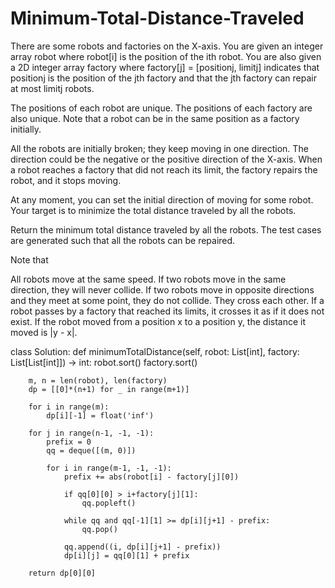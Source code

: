 # Minimum-Total-Distance-Traveled

There are some robots and factories on the X-axis. You are given an integer array robot where robot[i] is the position of the ith robot. You are also given a 2D integer array factory where factory[j] = [positionj, limitj] indicates that positionj is the position of the jth factory and that the jth factory can repair at most limitj robots.

The positions of each robot are unique. The positions of each factory are also unique. Note that a robot can be in the same position as a factory initially.

All the robots are initially broken; they keep moving in one direction. The direction could be the negative or the positive direction of the X-axis. When a robot reaches a factory that did not reach its limit, the factory repairs the robot, and it stops moving.

At any moment, you can set the initial direction of moving for some robot. Your target is to minimize the total distance traveled by all the robots.

Return the minimum total distance traveled by all the robots. The test cases are generated such that all the robots can be repaired.

Note that

All robots move at the same speed.
If two robots move in the same direction, they will never collide.
If two robots move in opposite directions and they meet at some point, they do not collide. They cross each other.
If a robot passes by a factory that reached its limits, it crosses it as if it does not exist.
If the robot moved from a position x to a position y, the distance it moved is |y - x|.

class Solution:
    def minimumTotalDistance(self, robot: List[int], factory: List[List[int]]) -> int:
        robot.sort()
        factory.sort()
        
        m, n = len(robot), len(factory)
        dp = [[0]*(n+1) for _ in range(m+1)]
        
        for i in range(m): 
            dp[i][-1] = float('inf')
        
        for j in range(n-1, -1, -1):
            prefix = 0
            qq = deque([(m, 0)])
            
            for i in range(m-1, -1, -1):
                prefix += abs(robot[i] - factory[j][0])
                
                if qq[0][0] > i+factory[j][1]: 
                    qq.popleft()
                
                while qq and qq[-1][1] >= dp[i][j+1] - prefix:
                    qq.pop()
                    
                qq.append((i, dp[i][j+1] - prefix))
                dp[i][j] = qq[0][1] + prefix
                
        return dp[0][0]
